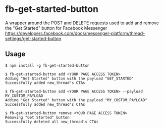 # fb-get-started-button
A wrapper around the POST and DELETE requests used to add and remove the "Get Started" button for Facebook Messenger
https://developers.facebook.com/docs/messenger-platform/thread-settings/get-started-button

## Usage
```
$ npm install -g fb-get-started-button

$ fb-get-started-button add <YOUR PAGE ACCESS TOKEN>
Adding "Get Started" button with the payload "GET_STARTED"
Successfully added new_thread's CTAs

$ fb-get-started-button add <YOUR PAGE ACCESS TOKEN> --payload MY_CUSTOM_PAYLOAD
Adding "Get Started" button with the payload "MY_CUSTOM_PAYLOAD"
Successfully added new_thread's CTAs

$ fb-get-started-button remove <YOUR PAGE ACCESS TOKEN>
Removing "Get Started" button
Successfully deleted all new_thread's CTAs
```
